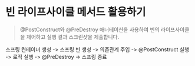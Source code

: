 # 빈 라이프사이클 메서드 활용하기

> @PostConstruct와 @PreDestroy 애너테이션을 사용하여 빈의 라이프사이클을 제어하고 실행 결과 스크린샷을 제출합니다.

스프링 컨테이너 생성 -> 스프링 빈 생성 -> 의존관계 주입 -> @PostConstruct 실행 -> 로직 실행 -> @PreDestroy -> 스프링 종료
